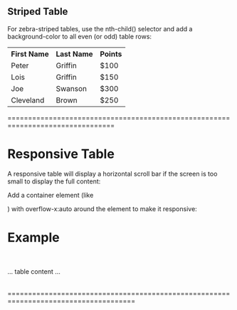 <!DOCTYPE html>
<html>
<head>
<style>
table {
    border-collapse: collapse;
    width: 100%;
}

th, td {
        border: 1px solid #ddd;

    text-align: left;
    padding: 15px;
}

tr:nth-child(even)
{
background-color: #f2f2f2;
}

</style>
</head>
<body>

<h2>Striped Table</h2>
<p>For zebra-striped tables, use the nth-child() selector and add a background-color to all even (or odd) table rows:</p>

<table>
  <tr>
    <th>First Name</th>
    <th>Last Name</th>
    <th>Points</th>
  </tr>
  <tr>
    <td>Peter</td>
    <td>Griffin</td>
    <td>$100</td>
  </tr>
  <tr>
    <td>Lois</td>
    <td>Griffin</td>
    <td>$150</td>
  </tr>
  <tr>
    <td>Joe</td>
    <td>Swanson</td>
    <td>$300</td>
  </tr>
  <tr>
    <td>Cleveland</td>
    <td>Brown</td>
    <td>$250</td>
  </tr>
</table>

</body>
</html>
================================================================================

# Responsive Table

A responsive table will display a horizontal scroll bar if the screen is too small to display the full content:

Add a container element (like <div>) with overflow-x:auto around the <table> element to make it responsive:

# Example

<div style="overflow-x:auto;">

<table>
... table content ...
</table>

</div>

=====================================================================================




